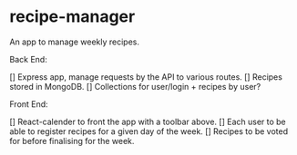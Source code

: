 # recipe-manager
An app to manage weekly recipes.

Back End:

[]  Express app, manage requests by the API to various routes.
    []  Recipes stored in MongoDB.
    []  Collections for user/login + recipes by user?

Front End:

[] React-calender to front the app with a toolbar above.
    []  Each user to be able to register recipes for a given day of the week.
    []  Recipes to be voted for before finalising for the week.
